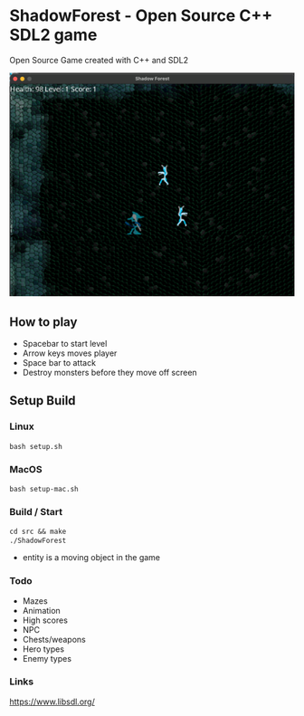 # ShadowForest - Open Source C++ SDL2 game

Open Source Game created with C++ and SDL2

![Alt text](screenshot.jpg?raw=true "ShadowForest screenshot")

## How to play
* Spacebar to start level
* Arrow keys moves player
* Space bar to attack
* Destroy monsters before they move off screen

## Setup Build

### Linux

```
bash setup.sh
```

### MacOS

```
bash setup-mac.sh
```

### Build / Start
```
cd src && make
./ShadowForest
```

* entity is a moving object in the game

### Todo
* Mazes
* Animation
* High scores
* NPC
* Chests/weapons
* Hero types
* Enemy types

### Links
https://www.libsdl.org/
